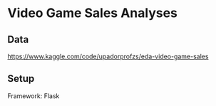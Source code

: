 # Video Game Sales Analyses

## Data  
https://www.kaggle.com/code/upadorprofzs/eda-video-game-sales  

## Setup
Framework: Flask  